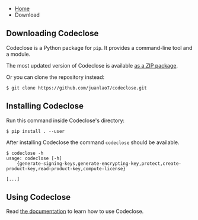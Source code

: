 <ul class="breadcrumb">
    <li><a href="">Home</a></li>
    <li>Download</li>
</ul>

## Downloading Codeclose

Codeclose is a Python package for `pip`. It provides a command-line tool and a module.

The most updated version of Codeclose is available [as a ZIP package](https://github.com/juanlao7/codeclose/archive/master.zip).

Or you can clone the repository instead:

```
$ git clone https://github.com/juanlao7/codeclose.git
```

## Installing Codeclose

Run this command inside Codeclose's directory:

```
$ pip install . --user
```

After installing Codeclose the command `codeclose` should be available.

```
$ codeclose -h
usage: codeclose [-h]
    {generate-signing-keys,generate-encrypting-key,protect,create-product-key,read-product-key,compute-license}

[...]
```

## Using Codeclose

Read [the documentation](documentation) to learn how to use Codeclose.